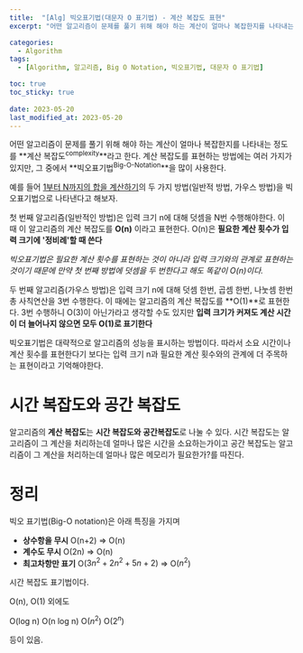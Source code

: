 ```yaml
---
title:  "[Alg] 빅오표기법(대문자 O 표기법) - 계산 복잡도 표현"
excerpt: "어떤 알고리즘이 문제를 풀기 위해 해야 하는 계산이 얼마나 복잡한지를 나타내는 표기법"

categories:
  - Algorithm
tags:
  - [Algorithm, 알고리즘, Big O Notation, 빅오표기법, 대문자 O 표기법]

toc: true
toc_sticky: true
 
date: 2023-05-20
last_modified_at: 2023-05-20
---
```


어떤 알고리즘이 문제를 풀기 위해 해야 하는 계산이 얼마나 복잡한지를 나타내는 정도를 **계산 복잡도<sup>complexity</sup>**라고 한다. 계산 복잡도를 표현하는 방법에는 여러 가지가 있지만, 그 중에서 **빅오표기법<sup>Big-O-Notation</sup>**을 많이 사용한다.

예를 들어 [1부터 N까지의 합을 계산하기](https://98tech-savvy.github.io/algorithm/Alg-Sum-1-to-N/)의 두 가지 방법(일반적 방법, 가우스 방법)을 빅오표기법으로 나타낸다고 해보자.

첫 번째 알고리즘(일반적인 방법)은 입력 크기 n에 대해 덧셈을 N번 수행해야한다. 이 때 이 알고리즘의 계산 복잡도를 **O(n)** 이라고 표현한다. O(n)은 **필요한 계산 횟수가 입력 크기에 '정비례'할 때 쓴다**

*빅오표기법은 필요한 계산 횟수를 표현하는 것이 아니라 입력 크기와의 관계로 표현하는 것이기 때문에 만약 첫 번째 방법에 덧셈을 두 번한다고 해도 똑같이 O(n)이다.*

두 번째 알고리즘(가우스 방법)은 입력 크기 n에 대해 덧셈 한번, 곱셈 한번, 나눗셈 한번 총 사칙연산을 3번 수행한다. 이 때에는 알고리즘의 계산 복잡도를 **O(1)**로 표현한다. 3번 수행하니 O(3)이 아닌가라고 생각할 수도 있지만 **입력 크기가 커져도 계산 시간이 더 늘어나지 않으면 모두 O(1)로 표기한다**

빅오표기법은 대략적으로 알고리즘의 성능을 표시하는 방법이다. 따라서 소요 시간이나 계산 횟수를 표현한다기 보다는 입력 크기 n과 필요한 계산 횟수와의 관계에 더 주목하는 표현이라고 기억해야한다.

# 시간 복잡도와 공간 복잡도
알고리즘의 **계산 복잡도**는 **시간 복잡도와 공간복잡도**로 나눌 수 있다. 시간 복잡도는 알고리즘이 그 계산을 처리하는데 얼마나 많은 시간을 소요하는가이고 공간 복잡도는 알고리즘이 그 계산을 처리하는데 얼마나 많은 메모리가 필요한가?를 따진다.

# 정리

빅오 표기법(Big-O notation)은 아래 특징을 가지며

- **상수항을 무시**
O(n+2) => O(n)
- **계수도 무시**
O(2n) => O(n)
- **최고차항만 표기**
O($3n^2+2n^2+5n+2$) => O($n^2$)

시간 복잡도 표기법이다.

O(n), O(1) 외에도

O(log n)
O(n log n)
O($n^2$)
O($2^n$)

등이 있음.